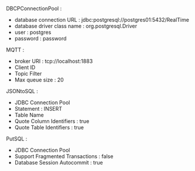 DBCPConnectionPool : 
- database connection URL : jdbc:postgresql://postgres01:5432/RealTime
- database driver class name : org.postgresql.Driver
- user : postgres
- password : password

MQTT :
- broker URI : tcp://localhost:1883
- Client ID
- Topic Filter
- Max queue size : 20

JSONtoSQL :
- JDBC Connection Pool
- Statement : INSERT
- Table Name
- Quote Column Identifiers : true
- Quote Table Identifiers : true

PutSQL :
- JDBC Connection Pool
- Support Fragmented Transactions : false
- Database Session Autocommit : true
